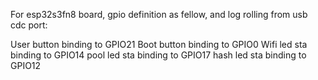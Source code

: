 For esp32s3fn8 board, gpio definition as fellow, and log rolling from usb cdc port:

User button binding  to  GPIO21
Boot button binding  to  GPIO0
Wifi led sta binding to  GPIO14
pool led sta binding to  GPIO17
hash led sta binding to  GPIO12
